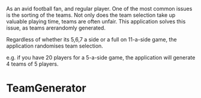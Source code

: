 
As an avid football fan, and regular player. One of the most common issues is the sorting of the teams. Not only does the team selection take up valuable playing time, teams are often unfair. This application solves this issue, as teams arerandomly generated. 

Regardless of whether its 5,6,7 a side or a full on 11-a-side game, the application randomises team selection. 

e.g. if you have 20 players for a 5-a-side game, the application will generate 4 teams of 5 players.

# TeamGenerator
